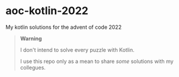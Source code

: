 # aoc-kotlin-2022

My kotlin solutions for the advent of code 2022

> **Warning**
>
> I don't intend to solve every puzzle with Kotlin.
>
> I use this repo only as a mean to share *some* solutions with my collegues.
